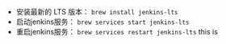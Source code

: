 -   安装最新的 LTS 版本： `brew install jenkins-lts`
-   启动jenkins服务： `brew services start jenkins-lts`
-   重启jenkins服务： `brew services restart jenkins-lts`
 this is



